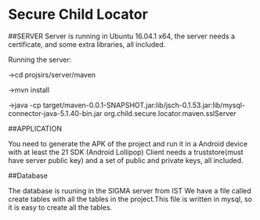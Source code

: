 # Secure Child Locator 

##SERVER
Server is running in Ubuntu 16.04.1 x64, the server needs a certificate, and some extra libraries, all included.

Running the server:

->cd projsirs/server/maven

->mvn install

->java -cp target/maven-0.0.1-SNAPSHOT.jar:lib/jsch-0.1.53.jar:lib/mysql-connector-java-5.1.40-bin.jar org.child.secure.locator.maven.sslServer

##APPLICATION

You need to generate the APK of the project and run it in a Android device with at least the 21 SDK (Android Lollipop)
Client needs a truststore(must have server public key) and a set of public and private keys, all included.

##Database

The database is ruuning in the SIGMA server from IST
We have a file called create tables with all the tables in the project.This file is written in mysql, so it is easy to create all the tables.
